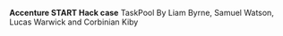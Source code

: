 __Accenture START Hack case__ TaskPool 
By Liam Byrne, Samuel Watson, Lucas Warwick and Corbinian Kiby
